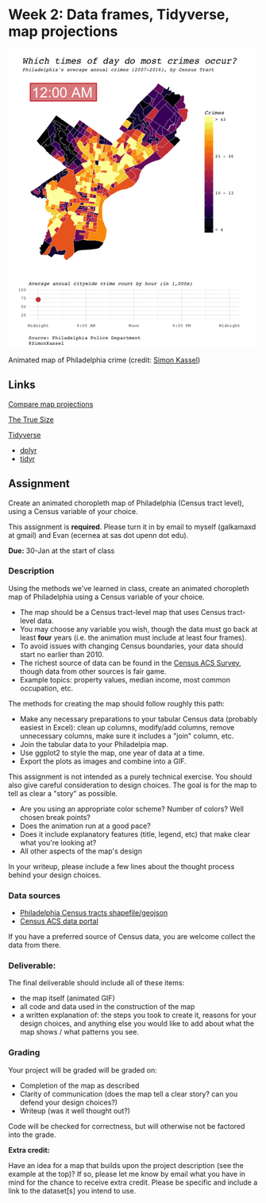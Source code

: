 # Week 2: Data frames, Tidyverse, map projections

![Philadelphia crime map](https://github.com/MUSA-620-Spring-2018/MUSA-620-Week-2/blob/master/phila_crime_sk.gif "Philadelphia crime map")

Animated map of Philadelphia crime (credit: [Simon Kassel](https://twitter.com/SimonKassel))


## Links

[Compare map projections](http://metrocosm.com/compare-map-projections.html)

[The True Size](https://thetruesize.com/)

[Tidyverse](https://www.tidyverse.org/)
- [dplyr](http://dplyr.tidyverse.org/)
- [tidyr](http://tidyr.tidyverse.org/)


## Assignment

Create an animated choropleth map of Philadelphia (Census tract level), using a Census variable of your choice.

This assignment is **required**. Please turn it in by email to myself (galkamaxd at gmail) and Evan (ecernea at sas dot upenn dot edu).

**Due:** 30-Jan at the start of class

### Description

Using the methods we've learned in class, create an animated choropleth map of Philadelphia using a Census variable of your choice.
- The map should be a Census tract-level map that uses Census tract-level data.
- You may choose any variable you wish, though the data must go back at least **four** years (i.e. the animation must include at least four frames).
- To avoid issues with changing Census boundaries, your data should start no earlier than 2010.
- The richest source of data can be found in the [Census ACS Survey](https://data2.nhgis.org/main), though data from other sources is fair game.
- Example topics: property values, median income, most common occupation, etc.

The methods for creating the map should follow roughly this path:
- Make any necessary preparations to your tabular Census data (probably easiest in Excel): clean up columns, modify/add columns, remove unnecessary columns, make sure it includes a "join" column, etc.
- Join the tabular data to your Philadelpia map.
- Use ggplot2 to style the map, one year of data at a time.
- Export the plots as images and combine into a GIF.

This assignment is not intended as a purely technical exercise. You should also give careful consideration to design choices. The goal is for the map to tell as clear a "story" as possible.
- Are you using an appropriate color scheme? Number of colors? Well chosen break points?
- Does the animation run at a good pace?
- Does it include explanatory features (title, legend, etc) that make clear what you're looking at?
- All other aspects of the map's design

In your writeup, please include a few lines about the thought process behind your design choices.

### Data sources

- [Philadelphia Census tracts shapefile/geojson](https://www.opendataphilly.org/dataset/census-tracts)
- [Census ACS data portal](https://data2.nhgis.org/main)

If you have a preferred source of Census data, you are welcome collect the data from there.

### Deliverable:

The final deliverable should include all of these items:
- the map itself (animated GIF)
- all code and data used in the construction of the map
- a written explanation of: the steps you took to create it, reasons for your design choices, and anything else you would like to add about what the map shows / what patterns you see.

### Grading

Your project will be graded will be graded on:
- Completion of the map as described
- Clarity of communication (does the map tell a clear story? can you defend your design choices?)
- Writeup (was it well thought out?)

Code will be checked for correctness, but will otherwise not be factored into the grade.

**Extra credit:**

Have an idea for a map that builds upon the project description (see the example at the top)? If so, please let me know by email what you have in mind for the chance to receive extra credit. Please be specific and include a link to the dataset[s] you intend to use.

